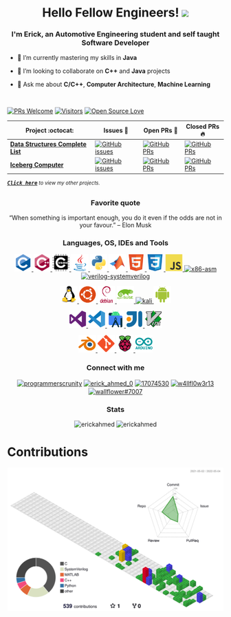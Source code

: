 <h1 align="center">Hello Fellow Engineers! <img src = "https://raw.githubusercontent.com/MartinHeinz/MartinHeinz/master/wave.gif" width=40px></h1>
<h3 align="center"> I'm Erick, an Automotive Engineering student and self taught Software Developer</h3>

- 🌱 I’m currently mastering my skills in **Java**

- 👯 I’m looking to collaborate on **C++** and **Java** projects

- 💬 Ask me about **C/C++**, **Computer Architecture**, **Machine Learning**	
 <br>

[![PRs Welcome](https://img.shields.io/badge/PRs-welcome-brightgreen.svg?style=flat&logo=github)](https://github.com/erickahmed) [![Visitors](https://visitor-badge.glitch.me/badge?page_id=erickahmed.visitor-badge)](https://github.com/erickahmed) [![Open Source Love](https://badges.frapsoft.com/os/v2/open-source.svg?v=103)](https://github.com/erickahmed)

|      Project :octocat:   |     Issues :bug:   | Open PRs :bell:  | Closed PRs :fire:  |
|-------------|-------------------|---|---|
| [**Data Structures Complete List**](https://github.com/erickahmed/data-structures) | [![GitHub issues](https://img.shields.io/github/issues/erickahmed/data-structures?color=green&logo=github&style=flat)](https://github.com/erickahmed/data-structures/issues) | [![GitHub PRs](https://img.shields.io/github/issues-pr/erickahmed/data-structures?style=flat&logo=github)](https://github.com/erickahmed/data-structures/pulls)  | [![GitHub PRs](https://img.shields.io/github/issues-pr-closed/erickahmed/data-structures?style=flat&color=critical&logo=github)](https://github.com/erickahmed/data-structures/pulls?q=is%3Apr+is%3Aclosed)     |
|    [**Iceberg Computer**](https://github.com/erickahmed/iceberg) | [![GitHub issues](https://img.shields.io/github/issues/erickahmed/iceberg?color=green&logo=github&style=flat)](https://github.com/erickahmed/iceberg/issues) | [![GitHub PRs](https://img.shields.io/github/issues-pr/erickahmed/iceberg?style=flat&logo=github)](https://github.com/erickahmed/iceberg/pulls)  | [![GitHub PRs](https://img.shields.io/github/issues-pr-closed/erickahmed/iceberg?style=flat&color=critical&logo=github)](https://github.com/erickahmed/iceberg/pulls?q=is%3Apr+is%3Aclosed)  |


<sup><kbd>***[Click here](https://github.com/erickahmed/my-views-counter)***</kbd> *to view my other projects.</sup>* <br>

<h3 align="center"> Favorite quote </h3>
<p> <p align="center"> “When something is important enough, you do it even if the odds are not in your favour.”  – Elon Musk </p>


<h3 align="center">Languages, OS, IDEs and Tools</h3>
<p> <p align="center"> <a href="https://devdocs.io/c/" target="_blank"> <img src="https://github.com/devicons/devicon/blob/master/icons/c/c-original.svg" alt="c" width="40" height="40"/> </a>
<a href="https://devdocs.io/cpp/" target="_blank"> <img src="https://github.com/devicons/devicon/blob/master/icons/cplusplus/cplusplus-original.svg" alt="cpp" width="40" height="40"/> </a>
<a href="https://devdocs.io/cpp/" target="_blank"> <img src="https://github.com/devicons/devicon/blob/master/icons/embeddedc/embeddedc-original-wordmark.svg" alt="embedded-c" width="40" height="40"/> </a>
<a href="https://www.java.com/en/" target="_blank"> <img src="https://github.com/devicons/devicon/blob/master/icons/java/java-original.svg" alt="java" width="40" height="40"/> </a>
<a href="https://www.python.org/" target="_blank"> <img src="https://github.com/devicons/devicon/blob/master/icons/python/python-original.svg" alt="python" width="40" height="40"/> </a> 
<a href="https://www.mathworks.com/?s_tid=gn_logo" target="_blank"> <img src="https://github.com/devicons/devicon/blob/master/icons/matlab/matlab-original.svg" alt="matlab" width="40" height="40"/> </a>
<a href="https://html5.org/" target="_blank"> <img src="https://github.com/devicons/devicon/blob/master/icons/html5/html5-original.svg" alt="html5" width="40" height="40"/> </a>
<a href="https://www.w3.org/Style/CSS/Overview.en.html" target="_blank"> <img src="https://github.com/devicons/devicon/blob/master/icons/css3/css3-original.svg" alt="css" width="40" height="40"/> </a>
<a href="https://www.javascript.com/" target="_blank"> <img src="https://github.com/devicons/devicon/blob/master/icons/javascript/javascript-original.svg" alt="js" width="40" height="40"/> </a>
<a href="https://www.mathworks.com/?s_tid=gn_logo" target="_blank"> <img src="https://i.ibb.co/2NPG20Z/logo-assembly-language.png" alt="x86-asm" width="40" height="40"/> </a>
<a href="https://www.javascript.com/" target="_blank"> <img src="https://i.ibb.co/PzP7Q9Y/v3d5m5ge2uj81.jpg" alt="verilog-systemverilog" width="40" height="40"/> </a>
</p>

<p> <p align="center"> <a href="https://ubuntu.com/" target="_blank"> <img src="https://github.com/devicons/devicon/blob/master/icons/linux/linux-original.svg" alt="linux" width="40" height="40"/> </a>
<a href="https://ubuntu.com/" target="_blank"> <img src="https://github.com/devicons/devicon/blob/master/icons/ubuntu/ubuntu-plain.svg" alt="ubuntu" width="40" height="40"/> </a> 
<a href="https://ubuntu.com/" target="_blank"> <img src="https://github.com/devicons/devicon/blob/master/icons/debian/debian-plain-wordmark.svg" alt="debian" width="40" height="40"/> </a>
<a href="https://ubuntu.com/" target="_blank"> <img src="https://github.com/devicons/devicon/blob/master/icons/opensuse/opensuse-original-wordmark.svg" alt="ubuntu" width="40" height="40"/> </a>
<a href="https://ubuntu.com/" target="_blank"> <img src="https://i.ibb.co/d2VhVpr/imgbin-kali-linux-android-png.png" alt="kali" width="40" height="40"/> </a>
<a href="https://www.blender.org/" target="_blank"> <img src="https://github.com/devicons/devicon/blob/master/icons/android/android-plain.svg" alt="blender" width="40" height="40"/> </a>
</p>

<p> <p align="center"> <a href="https://visualstudio.microsoft.com/" target="_blank"> <img src="https://github.com/devicons/devicon/blob/master/icons/visualstudio/visualstudio-plain.svg" alt="vs" width="40" height="40"/> </a>
<a href="https://code.visualstudio.com/Download" target="_blank"> <img src="https://github.com/devicons/devicon/blob/master/icons/vscode/vscode-original.svg" alt="vscode" width="40" height="40"/> </a>
<a href="https://code.visualstudio.com/Download" target="_blank"> <img src="https://github.com/devicons/devicon/blob/master/icons/androidstudio/androidstudio-original.svg" alt="android-studio" width="40" height="40"/> </a>
<a href="https://code.visualstudio.com/Download" target="_blank"> <img src="https://github.com/devicons/devicon/blob/master/icons/intellij/intellij-original.svg" alt="vim" width="40" height="40"/> </a> 
<a href="https://code.visualstudio.com/Download" target="_blank"> <img src="https://github.com/devicons/devicon/blob/master/icons/vim/vim-original.svg" alt="vim" width="40" height="40"/> </a>
</p>


<p> <p align="center"> <a href="https://www.blender.org/" target="_blank"> <img src="https://github.com/devicons/devicon/blob/master/icons/blender/blender-original.svg" alt="blender" width="40" height="40"/> </a>
<a href="https://ubuntu.com/" target="_blank"> <img src="https://github.com/devicons/devicon/blob/master/icons/git/git-original.svg" alt="ubuntu" width="40" height="40"/>
<a href="https://ubuntu.com/" target="_blank"> <img src="https://github.com/devicons/devicon/blob/master/icons/raspberrypi/raspberrypi-original.svg" alt="raspberry" width="40" height="40"/> </a>
<a href="https://ubuntu.com/" target="_blank"> <img src="https://github.com/devicons/devicon/blob/master/icons/arduino/arduino-original-wordmark.svg" alt="arduino" width="40" height="40"/> </a>
</p>

  
<h3 align="center">Connect with me</h3>
<p align="center">
<a href="https://instagram.com/minecraftchildlabour" target="blank"><img align="center" src="https://raw.githubusercontent.com/rahuldkjain/github-profile-readme-generator/master/src/images/icons/Social/instagram.svg" alt="programmerscrunity" height="30" width="40" /></a>
<a href="https://twitter.com/erick_ahmed_" target="blank"><img align="center" src="https://raw.githubusercontent.com/rahuldkjain/github-profile-readme-generator/master/src/images/icons/Social/twitter.svg" alt="erick_ahmed_0" height="30" width="40" /></a>
<a href="https://stackoverflow.com/users/16104417/erick" target="blank"><img align="center" src="https://raw.githubusercontent.com/rahuldkjain/github-profile-readme-generator/master/src/images/icons/Social/stack-overflow.svg" alt="17074530" height="30" width="40" /></a>
<a href="https://www.hackerrank.com/erick_ahmed" target="blank"><img align="center" src="https://raw.githubusercontent.com/rahuldkjain/github-profile-readme-generator/master/src/images/icons/Social/hackerrank.svg" alt="w4llfl0w3r13" height="30" width="40" /></a>
<a href="https://discord.gg/worksafeporn#3595" target="blank"><img align="center" src="https://raw.githubusercontent.com/rahuldkjain/github-profile-readme-generator/master/src/images/icons/Social/discord.svg" alt="wallflower#7007" height="30" width="40" /></a> 
</p>

<h3 align="center">Stats</h3>
<p align="center">
  <img width="400em" src="https://github-readme-stats.vercel.app/api?username=erickahmed&show_icons=true&locale=en&theme=radical" alt="erickahmed"/>
  <img width="400em" src="https://github-readme-streak-stats.herokuapp.com/?user=erickahmed&theme=radical" alt="erickahmed" />
</p>

# Contributions
![](./profile-3d-contrib/profile-gitblock.svg)
